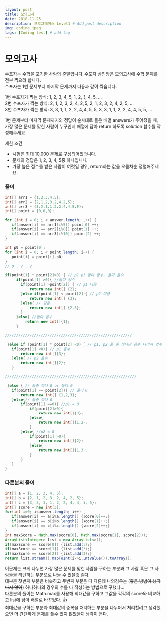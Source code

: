 ```yaml
---
layout: post
title: 모의고사
date: 2018-11-25
description: 프로그래머스 Level1 # Add post description
img: coding.jpeg
tags: [Coding test] # add tag
---
```


# 모의고사
수포자는 수학을 포기한 사람의 준말입니다. 수포자 삼인방은 모의고사에 수학 문제를 전부 찍으려 합니다.  
수포자는 1번 문제부터 마지막 문제까지 다음과 같이 찍습니다.

1번 수포자가 찍는 방식: 1, 2, 3, 4, 5, 1, 2, 3, 4, 5, ...  
2번 수포자가 찍는 방식: 2, 1, 2, 3, 2, 4, 2, 5, 2, 1, 2, 3, 2, 4, 2, 5, ...  
3번 수포자가 찍는 방식: 3, 3, 1, 1, 2, 2, 4, 4, 5, 5, 3, 3, 1, 1, 2, 2, 4, 4, 5, 5, ...

1번 문제부터 마지막 문제까지의 정답이 순서대로 들은 배열 answers가 주어졌을 때,  
가장 많은 문제를 맞힌 사람이 누구인지 배열에 담아 return 하도록 solution 함수를 작성해주세요.

제한 조건
- 시험은 최대 10,000 문제로 구성되어있습니다.
- 문제의 정답은 1, 2, 3, 4, 5중 하나입니다.
- 가장 높은 점수를 받은 사람이 여럿일 경우, return하는 값을 오름차순 정렬해주세요.

### 풀이
~~~java
int[] arr1 = {1,2,3,4,5};
int[] arr2 = {2,1,2,3,2,4,2,5};
int[] arr3 = {3,3,1,1,2,2,4,4,5,5};
int[] point = {0,0,0};

for (int i = 0; i < answer.length; i++) {
   if(answer[i] == arr1[i%5]) point[0] ++;     
   if(answer[i] == arr2[i%8]) point[1] ++;
   if(answer[i] == arr3[i%10]) point[2] ++;
}

int p0 = point[0];
for (int i = 0; i < point.length; i++) {
   point[i] = point[i]-p0;
}
// 0 , ? , ?

if(point[1] * point[2]>0) { // p1 p2 둘다 양수, 둘다 음수
     if(point[1] >0){ //둘다 양수
       if(point[1] >point[2]) { // p1 더큼
           return new int[] {2};
       }else if(point[1] < point[2]){ // p2 더큼
           return new int[] {3};
       }else{ // 같음
           return new int[] {2,3};
       }
     }else{ //둘다 음수
         return new int[]{1};
     }

/////////////////////////////////////////////////////////

 }else if (point[1] * point[2] <0) { // p1, p2 둘 중 하나만 음수 나머지 양수
   if(point[1] <0){ // p1 음수
       return new int[]{3};
   }else{ // p2 음수
       return new int[]{2};
   }

///////////////////////////////////////////////////////////

 }else { // 둘중 하나 0 or 둘다 0
   if(point[1] == point[2]){ // 둘다 0
       return new int[] {1,2,3};
   }else{// 둘중 하나 0
       if(point[1] ==0){ //p1 = 0
           if(point[2]>0){
               return new int[]{3};
           }else{
               return new int[]{1,2};
           }
       }else{ //p2 = 0
           if(point[1] >0){
               return new int[]{2};
           }else{
               return new int[]{1,3};
           }
       }
   }
}
~~~



### 다른분의 풀이
~~~java
int[] a = {1, 2, 3, 4, 5};
int[] b = {2, 1, 2, 3, 2, 4, 2, 5};
int[] c = {3, 3, 1, 1, 2, 2, 4, 4, 5, 5};
int[] score = new int[3];
for(int i=0; i<answer.length; i++) {
   if(answer[i] == a[i%a.length]) {score[0]++;}
   if(answer[i] == b[i%b.length]) {score[1]++;}
   if(answer[i] == c[i%c.length]) {score[2]++;}
}
int maxScore = Math.max(score[0], Math.max(score[1], score[2]));
ArrayList<Integer> list = new ArrayList<>();
if(maxScore == score[0]) {list.add(1);}
if(maxScore == score[1]) {list.add(2);}
if(maxScore == score[2]) {list.add(3);}
return list.stream().mapToInt(i->i.intValue()).toArray();
~~~
이문제는 크게 나누면 가장 많은 문제를 맞힌 사람을 구하는 부분과 그 사람 혹은 그 사람들을 리턴하는 부분으로 나눌 수 있을것 같다.  
대부분 첫번째 부분은 비슷하고 두번째 부분은 다 다른데 나의경우는 (~~좋은 방법이 생각나지 않아~~) 하나하나의 경우의 수를 다 작성하는 방법으로 구했다...  
다른분의 풀이는 Math.max를 사용해 최대값을 구하고 그값을 각각의 score와 비교하고 list에 담아 배열로 바꾸었다. 👍  
최대값을 구하는 부분과 최대값의 중복을 처리하는 부분을 나누어서 처리할려고 생각했으면 더 간단하게 문제를 풀수 있지 않았을까 생각이 든다.

